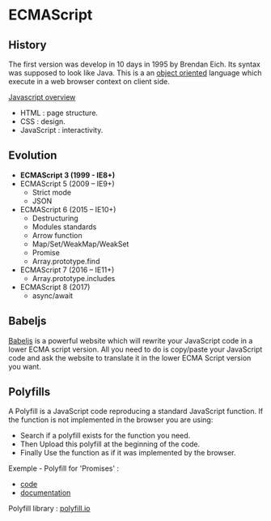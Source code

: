 # ECMAScript
## History
The first version was develop in 10 days in 1995 by Brendan Eich. Its syntax was supposed to look like Java.
This is a an [object oriented](https://developer.mozilla.org/en-US/docs/Learn/Drafts/Python/Quickly_Learn_Object_Oriented_Programming) language which execute in a web browser context on client side.

[Javascript overview](https://developer.mozilla.org/en-US/docs/Web/JavaScript/JavaScript_technologies_overview)

- HTML : page structure.
- CSS : design.
- JavaScript : interactivity.

## Evolution
* **ECMAScript 3 (1999 - IE8+)**
* ECMAScript 5 (2009 – IE9+)
    * Strict mode
    * JSON
* ECMAScript 6 (2015 – IE10+)
    * Destructuring
    * Modules standards
    * Arrow function
    * Map/Set/WeakMap/WeakSet
    * Promise
    * Array.prototype.find
* ECMAScript 7 (2016 – IE11+)
    * Array.prototype.includes
* ECMAScript 8 (2017)
    * async/await

## Babeljs
[Babeljs](https://babeljs.io/) is a powerful website which will rewrite your JavaScript code in a lower ECMA script version.
All you need to do is copy/paste your JavaScript code and ask the website to translate it in the lower ECMA Script version you want.

## Polyfills
A Polyfill is a JavaScript code reproducing a standard JavaScript function.
If the function is not implemented in the browser you are using:
- Search if a polyfill exists for the function you need.
- Then Upload this polyfill at the beginning of the code.
- Finally Use the function as if it was implemented by the browser.

Exemple - Polyfill for 'Promises' :
- [code](https://cdn.jsdelivr.net/npm/promise-polyfill@7/dist/polyfill.min.js)
- [documentation](https://www.npmjs.com/package/promise-polyfill)

Polyfill library :
[polyfill.io](https://polyfill.io/v2/docs/)
